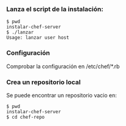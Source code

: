 ### Lanza el script de la instalación:

    $ pwd
    instalar-chef-server
    $ ./lanzar
    Usage: lanzar user host

### Configuración

Comprobar la configuración en /etc/chef/*.rb

### Crea un repositorio local

Se puede encontrar un repositorio vacio en:

    $ pwd
    instalar-chef-server
    $ cd chef-repo
